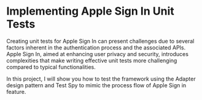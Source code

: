 # Implementing Apple Sign In Unit Tests

Creating unit tests for Apple Sign In can present challenges due to several factors inherent in the authentication process and the associated APIs. Apple Sign In, aimed at enhancing user privacy and security, introduces complexities that make writing effective unit tests more challenging compared to typical functionalities. 

In this project, I will show you how to test the framework using the Adapter design pattern and Test Spy to mimic the process flow of Apple Sign in feature.

